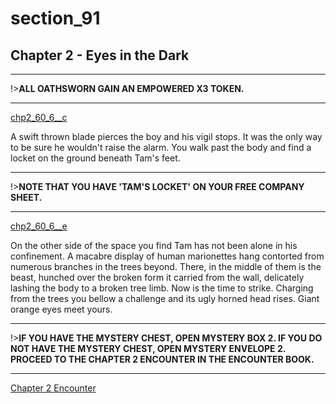 
# section_91

## Chapter 2 - Eyes in the Dark

---

!>**ALL OATHSWORN GAIN AN EMPOWERED X3 TOKEN.** 

---

[chp2_60_6__c](../../decomp/app/src/main/res/raw/chp2_60_6__c.mp3 ':include :type=audio')

A swift thrown blade pierces the boy and his vigil stops. It was the only way to be sure he wouldn't raise the alarm. You walk past the body and find a locket on the ground beneath Tam's feet.

---

!>**NOTE THAT YOU HAVE 'TAM'S LOCKET' ON YOUR FREE COMPANY SHEET.** 

---

[chp2_60_6__e](../../decomp/app/src/main/res/raw/chp2_60_6__e.mp3 ':include :type=audio')

On the other side of the space you find Tam has not been alone in his confinement. A macabre display of human marionettes hang contorted from numerous branches in the trees beyond. There, in the middle of them is the beast, hunched over the broken form it carried from the wall, delicately lashing the body to a broken tree limb. Now is the time to strike. Charging from the trees you bellow a challenge and its ugly horned head rises. Giant orange eyes meet yours.

---

!>**IF YOU HAVE THE MYSTERY CHEST, OPEN MYSTERY BOX 2.  IF YOU DO NOT HAVE THE MYSTERY CHEST, OPEN MYSTERY ENVELOPE 2.  PROCEED TO THE CHAPTER 2 ENCOUNTER IN THE ENCOUNTER BOOK.** 

---

[Chapter 2 Encounter](output/chapter2/section_94.md)


